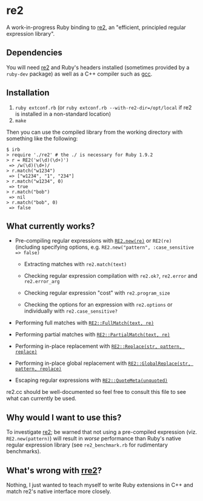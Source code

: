 re2
===

A work-in-progress Ruby binding to [re2][], an "efficient, principled regular expression library".

Dependencies
------------

You will need [re2][] and Ruby's headers installed (sometimes provided by a `ruby-dev` package) as well as a C++ compiler such as [gcc][].

Installation
------------

1. `ruby extconf.rb` (or `ruby extconf.rb --with-re2-dir=/opt/local` if re2 is installed in a non-standard location)
2. `make`

Then you can use the compiled library from the working directory with something like the following:

    $ irb
    > require './re2' # the ./ is necessary for Ruby 1.9.2
    > r = RE2('w(\d)(\d+)')
     => /w(\d)(\d+)/
    > r.match("w1234")
     => ["w1234", "1", "234"]
    > r.match("w1234", 0)
     => true
    > r.match("bob")
     => nil
    > r.match("bob", 0)
     => false

What currently works?
---------------------

* Pre-compiling regular expressions with [`RE2.new(re)`](http://code.google.com/p/re2/source/browse/re2/re2.h#96) or `RE2(re)` (including specifying options, e.g. `RE2.new("pattern", :case_sensitive => false)`

  * Extracting matches with `re2.match(text)`

  * Checking regular expression compilation with `re2.ok?`, `re2.error` and `re2.error_arg`

  * Checking regular expression "cost" with `re2.program_size`

  * Checking the options for an expression with `re2.options` or individually with `re2.case_sensitive?`

* Performing full matches with [`RE2::FullMatch(text, re)`](http://code.google.com/p/re2/source/browse/re2/re2.h#30)

* Performing partial matches with [`RE2::PartialMatch(text, re)`](http://code.google.com/p/re2/source/browse/re2/re2.h#82)

* Performing in-place replacement with [`RE2::Replace(str, pattern, replace)`](http://code.google.com/p/re2/source/browse/re2/re2.h#335)

* Performing in-place global replacement with [`RE2::GlobalReplace(str, pattern, replace)`](http://code.google.com/p/re2/source/browse/re2/re2.h#352)

* Escaping regular expressions with [`RE2::QuoteMeta(unquoted)`](http://code.google.com/p/re2/source/browse/re2/re2.h#377)

re2.cc should be well-documented so feel free to consult this file to see what can currently be used.

Why would I want to use this?
----------------------------

To investigate [re2][]; be warned that not using a pre-compiled expression (viz. `RE2.new(pattern)`) will result in *worse* performance than Ruby's native regular expression library (see `re2_benchmark.rb` for rudimentary benchmarks).

What's wrong with [rre2][]?
---------------------------

Nothing, I just wanted to teach myself to write Ruby extensions in C++ and match re2's native interface more closely.

  [gcc]: http://gcc.gnu.org/
  [re2]: http://code.google.com/p/re2/
  [rre2]: http://github.com/axic/rre2

